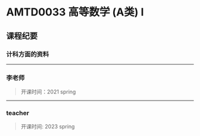 
# AMTD0033 高等数学 (A类) I


## 课程纪要

### 计科方面的资料



****

### 李老师
> 开课时间：2021 spring 


****

### teacher

> 开课时间: 2023 spring
